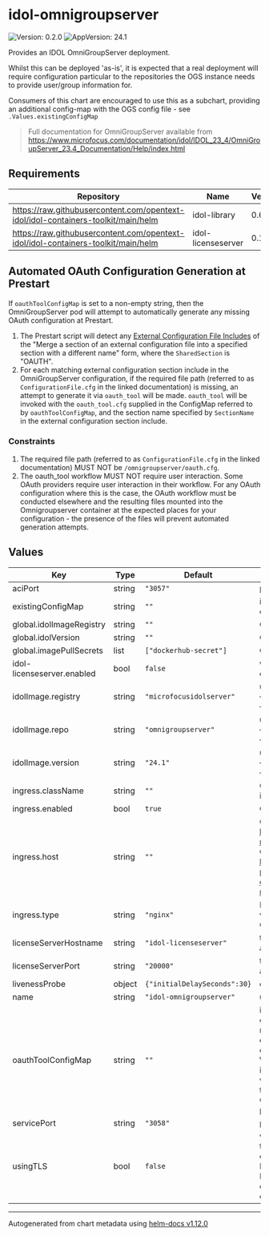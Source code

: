 # idol-omnigroupserver



![Version: 0.2.0](https://img.shields.io/badge/Version-0.2.0-informational?style=flat-square) ![AppVersion: 24.1](https://img.shields.io/badge/AppVersion-24.1-informational?style=flat-square) 

Provides an IDOL OmniGroupServer deployment.

Whilst this can be deployed 'as-is', it is expected that a real deployment will
require configuration particular to the repositories the OGS instance needs to
provide user/group information for.

Consumers of this chart are encouraged to use this as a subchart, providing an
additional config-map with the OGS config file - see `.Values.existingConfigMap`

> Full documentation for OmniGroupServer available from https://www.microfocus.com/documentation/idol/IDOL_23_4/OmniGroupServer_23.4_Documentation/Help/index.html







## Requirements

| Repository | Name | Version |
|------------|------|---------|
| https://raw.githubusercontent.com/opentext-idol/idol-containers-toolkit/main/helm | idol-library | 0.6.0 |
| https://raw.githubusercontent.com/opentext-idol/idol-containers-toolkit/main/helm | idol-licenseserver | 0.1.0 |

## Automated OAuth Configuration Generation at Prestart

If `oauthToolConfigMap` is set to a non-empty string, then the OmniGroupServer pod will
attempt to automatically generate any missing OAuth configuration at Prestart.
1. The Prestart script will detect any [External Configuration File Includes](https://www.microfocus.com/documentation/idol/IDOL_24_1/OmniGroupServer_24.1_Documentation/Help/Content/Configuration/_ACI_Config_Intro.htm#Include-an-Exter)
   of the "Merge a section of an external configuration file into a specified section with a different name" form,
   where the `SharedSection` is "OAUTH".
2. For each matching external configuration section include in the OmniGroupServer configuration, if the
   required file path (referred to as `ConfigurationFile.cfg` in the linked documentation) is missing,
   an attempt to generate it via `oauth_tool` will be made. `oauth_tool` will be invoked with the
   `oauth_tool.cfg` supplied in the ConfigMap referred to by `oauthToolConfigMap`, and the section name
   specified by `SectionName` in the external configuration section include.

### Constraints
1. The required file path (referred to as `ConfigurationFile.cfg` in the linked documentation) MUST NOT
   be `/omnigroupserver/oauth.cfg`.
2. The oauth_tool workflow MUST NOT require user interaction. Some OAuth providers require user interaction in
   their workflow. For any OAuth configuration where this is the case, the OAuth workflow must be conducted elsewhere
   and the resulting files mounted into the Omnigroupserver container at the expected places for your configuration -
   the presence of the files will prevent automated generation attempts.

## Values

| Key | Type | Default | Description |
|-----|------|---------|-------------|
| aciPort | string | `"3057"` | port service will serve ACI connections on |
| existingConfigMap | string | `""` | if specified, mounted at /etc/config/idol and expected to provide omnigroupserver.cfg |
| global.idolImageRegistry | string | `""` | Global override value for idolImage.registry |
| global.idolVersion | string | `""` | Global override value for idolImage.version |
| global.imagePullSecrets | list | `["dockerhub-secret"]` | Global secrets used to pull container images |
| idol-licenseserver.enabled | bool | `false` | whether to deploy the idol-licenseserver sub-chart |
| idolImage.registry | string | `"microfocusidolserver"` | used to construct container image name: {idolImage.registry}/{idolImage.repo}:{idolImage.version} |
| idolImage.repo | string | `"omnigroupserver"` | used to construct container image name: {idolImage.registry}/{idolImage.repo}:{idolImage.version} |
| idolImage.version | string | `"24.1"` | used to construct container image name: {idolImage.registry}/{idolImage.repo}:{idolImage.version} |
| ingress.className | string | `""` | Optional parameter to override the default ingress class |
| ingress.enabled | bool | `true` | Create ingress resource |
| ingress.host | string | `""` | Optional host (see https://kubernetes.io/docs/concepts/services-networking/ingress/#ingress-rules). For an OpenShift environment this is required (see https://docs.openshift.com/container-platform/4.11/networking/routes/route-configuration.html#nw-ingress-creating-a-route-via-an-ingress_route-configuration) |
| ingress.type | string | `"nginx"` | Ingress controller type to setup for. Valid values are nginx or haproxy (used by OpenShift) |
| licenseServerHostname | string | `"idol-licenseserver"` | the hostname of the IDOL LicenseServer (or abstraction) |
| licenseServerPort | string | `"20000"` | the ACI port of the IDOL LicenseServer (or abstraction) |
| livenessProbe | object | `{"initialDelaySeconds":30}` | container livenessProbe settings |
| name | string | `"idol-omnigroupserver"` | used to name deployment, service, ingress |
| oauthToolConfigMap | string | `""` | if specified, is the name of a ConfigMap that is expected to provide oauth_tool.cfg. It will be mounted at /etc/config/oauth and used by oauth_tool.exe to generate necessary OAuth configuration. Be aware that this WILL NOT WORK if the OAuth workflow requires user interaction. If this is the case, the OAuth workflow must be conducted elsewhere and the resulting files mounted into the Omnigroupserver container at the expected places for your configuration. |
| servicePort | string | `"3058"` | port service will serve service connections on |
| usingTLS | bool | `false` | whether aci/service/index ports are configured to use TLS (https). If configuring for TLS, then consider setting IDOL_SSL_COMPONENT_CERT_PATH and IDOL_SSL_COMPONENT_KEY_PATH in envConfigMap to provide required TLS certificates |


----------------------------------------------
Autogenerated from chart metadata using [helm-docs v1.12.0](https://github.com/norwoodj/helm-docs/releases/v1.12.0)
